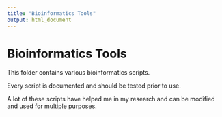```yaml
---
title: "Bioinformatics Tools"
output: html_document
---
```


# Bioinformatics Tools

This folder contains various bioinformatics scripts. 

Every script is documented and should be tested prior to use.

A lot of these scripts have helped me in my research and can be modified and used for multiple purposes.
